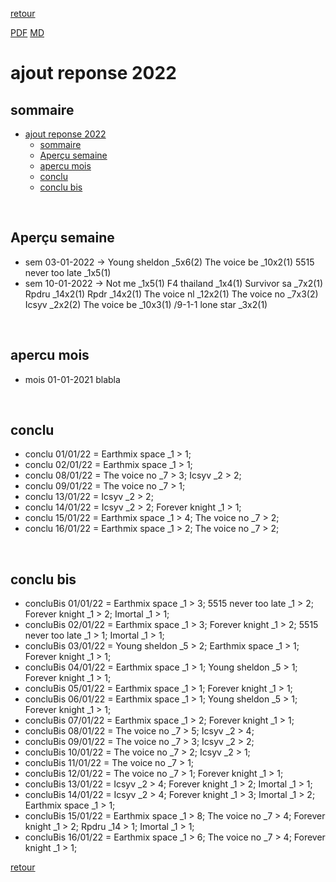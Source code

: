 [retour](./../index.html)
<!-- -->
[PDF](./apercu22.pdf) [MD](./apercu22.md) 

# ajout reponse 2022

## sommaire
- [ajout reponse 2022](#ajout-reponse-2022)
  - [sommaire](#sommaire)
  - [Aperçu semaine](#aperçu-semaine)
  - [apercu mois](#apercu-mois)
  - [conclu](#conclu)
  - [conclu bis](#conclu-bis)


<div style="page-break-after: always; visibility: hidden"> 
\pagebreak 
</div>

## Aperçu semaine
- sem 03-01-2022 -> Young sheldon _5x6(2) The voice be _10x2(1) 5515 never too late _1x5(1) 
- sem 10-01-2022 -> Not me _1x5(1) F4 thailand _1x4(1) Survivor sa _7x2(1) Rpdru _14x2(1) Rpdr _14x2(1) The voice nl _12x2(1) The voice no _7x3(2) Icsyv _2x2(2) The voice be _10x3(1) /9-1-1 lone star _3x2(1) 






<div style="page-break-after: always; visibility: hidden"> 
\pagebreak 
</div>

## apercu mois
- mois 01-01-2021 blabla








<div style="page-break-after: always; visibility: hidden"> 
\pagebreak 
</div>

## conclu
* conclu 01/01/22 = Earthmix space _1 > 1; 
* conclu 02/01/22 = Earthmix space _1 > 1; 
* conclu 08/01/22 = The voice no _7 > 3; Icsyv _2 > 2; 
* conclu 09/01/22 = The voice no _7 > 1; 
* conclu 13/01/22 = Icsyv _2 > 2; 
* conclu 14/01/22 = Icsyv _2 > 2; Forever knight _1 > 1; 
* conclu 15/01/22 = Earthmix space _1 > 4; The voice no _7 > 2; 
* conclu 16/01/22 = Earthmix space _1 > 2; The voice no _7 > 2; 








<div style="page-break-after: always; visibility: hidden"> 
\pagebreak 
</div>

## conclu bis

* concluBis 01/01/22 = Earthmix space _1 > 3; 5515 never too late _1 > 2; Forever knight _1 > 2; Imortal _1 > 1; 
* concluBis 02/01/22 = Earthmix space _1 > 3; Forever knight _1 > 2; 5515 never too late _1 > 1; Imortal _1 > 1; 
* concluBis 03/01/22 = Young sheldon _5 > 2; Earthmix space _1 > 1; Forever knight _1 > 1; 
* concluBis 04/01/22 = Earthmix space _1 > 1; Young sheldon _5 > 1; Forever knight _1 > 1; 
* concluBis 05/01/22 = Earthmix space _1 > 1; Forever knight _1 > 1; 
* concluBis 06/01/22 = Earthmix space _1 > 1; Young sheldon _5 > 1; Forever knight _1 > 1; 
* concluBis 07/01/22 = Earthmix space _1 > 2; Forever knight _1 > 1; 
* concluBis 08/01/22 = The voice no _7 > 5; Icsyv _2 > 4; 
* concluBis 09/01/22 = The voice no _7 > 3; Icsyv _2 > 2; 
* concluBis 10/01/22 = The voice no _7 > 2; Icsyv _2 > 1; 
* concluBis 11/01/22 = The voice no _7 > 1; 
* concluBis 12/01/22 = The voice no _7 > 1; Forever knight _1 > 1; 
* concluBis 13/01/22 = Icsyv _2 > 4; Forever knight _1 > 2; Imortal _1 > 1; 
* concluBis 14/01/22 = Icsyv _2 > 4; Forever knight _1 > 3; Imortal _1 > 2; Earthmix space _1 > 1; 
* concluBis 15/01/22 = Earthmix space _1 > 8; The voice no _7 > 4; Forever knight _1 > 2; Rpdru _14 > 1; Imortal _1 > 1; 
* concluBis 16/01/22 = Earthmix space _1 > 6; The voice no _7 > 4; Forever knight _1 > 1; 







[retour](./../index.html)
